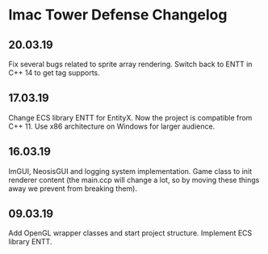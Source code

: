 # Imac Tower Defense Changelog

## 20.03.19

Fix several bugs related to sprite array rendering.
Switch back to ENTT in C++ 14 to get tag supports.

## 17.03.19

Change ECS library ENTT for EntityX. Now the project is compatible from C++ 11.
Use x86 architecture on Windows for larger audience.

## 16.03.19

ImGUI, NeosisGUI and logging system implementation.
Game class to init renderer content (the main.ccp will change a lot, so by moving these things away we prevent from breaking them).

## 09.03.19

Add OpenGL wrapper classes and start project structure.
Implement ECS library ENTT.
